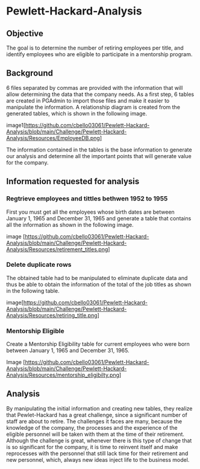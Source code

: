 # Pewlett-Hackard-Analysis

## Objective
The goal is to determine the number of retiring employees per title, and identify employees who are eligible to participate in a mentorship program.

## Background

6 files separated by commas are provided with the information that will allow determining the data that the company needs. As a first step, 6 tables are created in PGAdmin to import those files and make it easier to manipulate the information. A relationship diagram is created from the generated tables, which is shown in the following image.

image1[https://github.com/cbello03061/Pewlett-Hackard-Analysis/blob/main/Challenge/Pewlett-Hackard-Analysis/Resources/EmployeeDB.png]

The information contained in the tables is the base information to generate our analysis and determine all the important points that will generate value for the company.

## Information requested for analysis

### Regtrieve employees and tittles bethwen 1952 to 1955

First you must get all the employees whose birth dates are between January 1, 1965 and December 31, 1965 and generate a table that contains all the information as shown in the following image.

image [https://github.com/cbello03061/Pewlett-Hackard-Analysis/blob/main/Challenge/Pewlett-Hackard-Analysis/Resources/retirement_titles.png]

### Delete duplicate rows

The obtained table had to be manipulated to eliminate duplicate data and thus be able to obtain the information of the total of the job titles as shown in the following table.

image[https://github.com/cbello03061/Pewlett-Hackard-Analysis/blob/main/Challenge/Pewlett-Hackard-Analysis/Resources/retiring_title.png]

### Mentorship Eligible

Create a Mentorship Eligibility table for current employees who were born between January 1, 1965 and December 31, 1965. 

Image [https://github.com/cbello03061/Pewlett-Hackard-Analysis/blob/main/Challenge/Pewlett-Hackard-Analysis/Resources/mentorship_eligibilty.png]

## Analysis

By manipulating the initial information and creating new tables, they realize that Pewlet-Hackard has a great challenge, since a significant number of staff are about to retire. The challenges it faces are many, because the knowledge of the company, the processes and the experience of the eligible personnel will be taken with them at the time of their retirement. Although the challenge is great, whenever there is this type of change that is so significant for the company, it is time to reinvent itself and make reprocesses with the personnel that still lack time for their retirement and new personnel, which, always new ideas inject life to the business model.